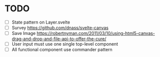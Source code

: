 # TODO

- [ ] State pattern on Layer.svelte
- [ ] Survey https://github.com/dnass/svelte-canvas
- [ ] Save Image https://robertnyman.com/2011/03/10/using-html5-canvas-drag-and-drop-and-file-api-to-offer-the-cure/
- [ ] User input must use one single top-level component
- [ ] All functional component use commander pattern
